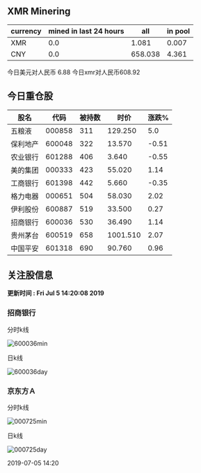 ## XMR Minering

|currency|mined in last 24 hours|all|in pool|
|---|---|---|---|
|XMR|0.0|1.081|0.007|
|CNY|0.0|658.038|4.361|

今日美元对人民币 6.88	今日xmr对人民币608.92


## 今日重仓股 

|股名|代码|被持数|时价|涨跌%|
|---|---|---|---|---|
|五粮液|000858|311|129.250|5.0|
|保利地产|600048|322|13.570|-0.51|
|农业银行|601288|406|3.640|-0.55|
|美的集团|000333|423|55.020|1.14|
|工商银行|601398|442|5.660|-0.35|
|格力电器|000651|504|58.030|2.02|
|伊利股份|600887|519|33.500|0.27|
|招商银行|600036|530|36.490|1.14|
|贵州茅台|600519|658|1001.510|2.07|
|中国平安|601318|690|90.760|0.96|

## 关注股信息
**更新时间 : Fri Jul  5 14:20:08 2019**
### 招商银行 
分时k线

![600036min](http://image.sinajs.cn/newchart/min/n/sh600036.gif)

日k线

![600036day](http://image.sinajs.cn/newchart/daily/n/sh600036.gif)

### 京东方Ａ 
分时k线

![000725min](http://image.sinajs.cn/newchart/min/n/sz000725.gif)

日k线

![000725day](http://image.sinajs.cn/newchart/daily/n/sz000725.gif)

2019-07-05 14:20